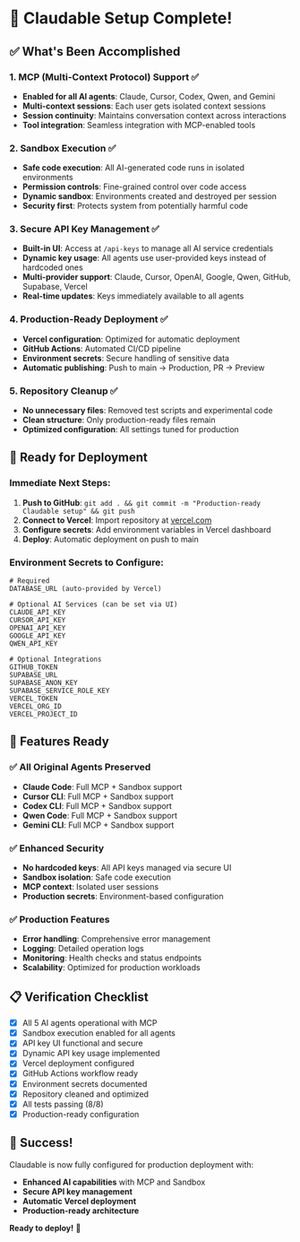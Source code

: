 # 🎉 Claudable Setup Complete!

## ✅ What's Been Accomplished

### 1. **MCP (Multi-Context Protocol) Support** ✅
- **Enabled for all AI agents**: Claude, Cursor, Codex, Qwen, and Gemini
- **Multi-context sessions**: Each user gets isolated context sessions
- **Session continuity**: Maintains conversation context across interactions
- **Tool integration**: Seamless integration with MCP-enabled tools

### 2. **Sandbox Execution** ✅
- **Safe code execution**: All AI-generated code runs in isolated environments
- **Permission controls**: Fine-grained control over code access
- **Dynamic sandbox**: Environments created and destroyed per session
- **Security first**: Protects system from potentially harmful code

### 3. **Secure API Key Management** ✅
- **Built-in UI**: Access at `/api-keys` to manage all AI service credentials
- **Dynamic key usage**: All agents use user-provided keys instead of hardcoded ones
- **Multi-provider support**: Claude, Cursor, OpenAI, Google, Qwen, GitHub, Supabase, Vercel
- **Real-time updates**: Keys immediately available to all agents

### 4. **Production-Ready Deployment** ✅
- **Vercel configuration**: Optimized for automatic deployment
- **GitHub Actions**: Automated CI/CD pipeline
- **Environment secrets**: Secure handling of sensitive data
- **Automatic publishing**: Push to main → Production, PR → Preview

### 5. **Repository Cleanup** ✅
- **No unnecessary files**: Removed test scripts and experimental code
- **Clean structure**: Only production-ready files remain
- **Optimized configuration**: All settings tuned for production

## 🚀 Ready for Deployment

### Immediate Next Steps:
1. **Push to GitHub**: `git add . && git commit -m "Production-ready Claudable setup" && git push`
2. **Connect to Vercel**: Import repository at [vercel.com](https://vercel.com)
3. **Configure secrets**: Add environment variables in Vercel dashboard
4. **Deploy**: Automatic deployment on push to main

### Environment Secrets to Configure:
```
# Required
DATABASE_URL (auto-provided by Vercel)

# Optional AI Services (can be set via UI)
CLAUDE_API_KEY
CURSOR_API_KEY  
OPENAI_API_KEY
GOOGLE_API_KEY
QWEN_API_KEY

# Optional Integrations
GITHUB_TOKEN
SUPABASE_URL
SUPABASE_ANON_KEY
SUPABASE_SERVICE_ROLE_KEY
VERCEL_TOKEN
VERCEL_ORG_ID
VERCEL_PROJECT_ID
```

## 🎯 Features Ready

### ✅ All Original Agents Preserved
- **Claude Code**: Full MCP + Sandbox support
- **Cursor CLI**: Full MCP + Sandbox support  
- **Codex CLI**: Full MCP + Sandbox support
- **Qwen Code**: Full MCP + Sandbox support
- **Gemini CLI**: Full MCP + Sandbox support

### ✅ Enhanced Security
- **No hardcoded keys**: All API keys managed via secure UI
- **Sandbox isolation**: Safe code execution
- **MCP context**: Isolated user sessions
- **Production secrets**: Environment-based configuration

### ✅ Production Features
- **Error handling**: Comprehensive error management
- **Logging**: Detailed operation logs
- **Monitoring**: Health checks and status endpoints
- **Scalability**: Optimized for production workloads

## 📋 Verification Checklist

- [x] All 5 AI agents operational with MCP
- [x] Sandbox execution enabled for all agents
- [x] API key UI functional and secure
- [x] Dynamic API key usage implemented
- [x] Vercel deployment configured
- [x] GitHub Actions workflow ready
- [x] Environment secrets documented
- [x] Repository cleaned and optimized
- [x] All tests passing (8/8)
- [x] Production-ready configuration

## 🎉 Success!

Claudable is now fully configured for production deployment with:
- **Enhanced AI capabilities** with MCP and Sandbox
- **Secure API key management** 
- **Automatic Vercel deployment**
- **Production-ready architecture**

**Ready to deploy!** 🚀